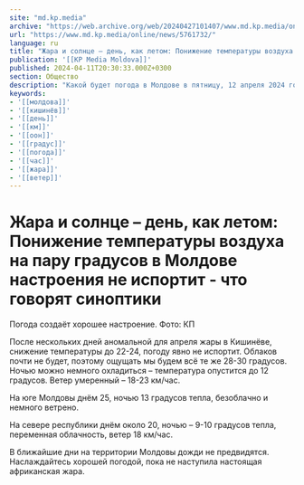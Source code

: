 ```yaml
---
site: "md.kp.media"
archive: "https://web.archive.org/web/20240427101407/www.md.kp.media/online/news/5761732/"
url: "https://www.md.kp.media/online/news/5761732/"
language: ru
title: "Жара и солнце – день, как летом: Понижение температуры воздуха на пару градусов в Молдове настроения не испортит - что говорят синоптики"
publication: '[[KP Media Moldova]]'
published: 2024-04-11T20:30:33.000Z+0300
section: Общество
description: "Какой будет погода в Молдове в пятницу, 12 апреля 2024 года"
keywords:
- '[[молдова]]'
- '[[кишинёв]]'
- '[[день]]'
- '[[км]]'
- '[[оон]]'
- '[[градус]]'
- '[[погода]]'
- '[[час]]'
- '[[жара]]'
- '[[ветер]]'
---
```


# Жара и солнце – день, как летом: Понижение температуры воздуха на пару градусов в Молдове настроения не испортит - что говорят синоптики

Погода создаёт хорошее настроение. Фото: КП

После нескольких дней аномальной для апреля жары в Кишинёве, снижение температуры до 22-24, погоду явно не испортит. Облаков почти не будет, поэтому ощущать мы будем всё те же 28-30 градусов. Ночью можно немного охладиться – температура опустится до 12 градусов. Ветер умеренный – 18-23 км/час.

На юге Молдовы днём 25, ночью 13 градусов тепла, безоблачно и немного ветрено.

На севере республики днём около 20, ночью – 9-10 градусов тепла, переменная облачность, ветер 18 км/час.

В ближайшие дни на территории Молдовы дожди не предвидятся. Наслаждайтесь хорошей погодой, пока не наступила настоящая африканская жара.